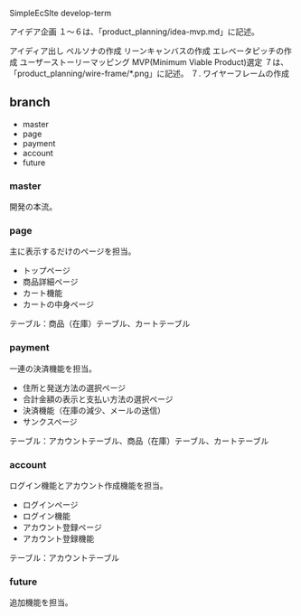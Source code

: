 SimpleEcSIte
develop-term

アイデア企画
１〜６は、「product_planning/idea-mvp.md」に記述。

アイディア出し
ペルソナの作成
リーンキャンバスの作成
エレベータピッチの作成
ユーザーストーリーマッピング
MVP(Minimum Viable Product)選定
７は、「product_planning/wire-frame/*.png」に記述。 ７. ワイヤーフレームの作成

## branch
* master
* page
* payment
* account
* future

### master 
開発の本流。

### page 
主に表示するだけのページを担当。

* トップページ
* 商品詳細ページ
* カート機能
* カートの中身ページ

テーブル：商品（在庫）テーブル、カートテーブル

### payment 
一連の決済機能を担当。

* 住所と発送方法の選択ページ
* 合計金額の表示と支払い方法の選択ページ
* 決済機能（在庫の減少、メールの送信）
* サンクスページ

テーブル：アカウントテーブル、商品（在庫）テーブル、カートテーブル

### account 
ログイン機能とアカウント作成機能を担当。

* ログインページ 
* ログイン機能 
* アカウント登録ページ 
* アカウント登録機能

テーブル：アカウントテーブル

### future 
追加機能を担当。

